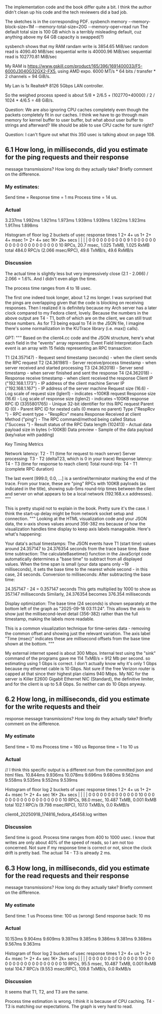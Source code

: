 The implementation code and the book differ quite a bit. I think the author didn't clean up his code and the tech reviewers did a bad job.

The sketches is in the corresponding PDF.
sysbench memory --memory-block-size=1M --memory-total-size=20G --memory-oper=read run
The default total size is 100 GB which is a terribly misleading default, cuz anything above my 64 GB capacity is swapped(?)

sysbench shows that my RAM
randam write is 3854.65 MiB/sec
random read is 4090.40 MiB/sec
sequential write is 40000.96 MiB/sec
sequential read is 102770.81 MiB/sec

My RAM is https://www.gskill.com/product/165/396/1691400033/F5-6000J3040G32GX2-FX5, using AMD expo.
6000 MT/s * 64 bits / transfer * 2 channels = 94 GiB/s.

My Lan is 1x Realtek® 8126 5Gbps LAN controller.

So the weighed process speed is about 5/8 * 2/6.5 + (102770+40000) / 2 / 1024 * 4/6.5 = 48 GiB/s.

Question: We are also ignoring CPU caches completely even though the packets completely fit in our caches. I think we have to go through main memory for kernel buffer to user buffer, but what about user buffer to strings and afterward? We should be able to use CPU cache for sure right?

Question: I can't figure out what this 350 usec is talking about on page 108.

## 6.1 How long, in milliseconds, did you estimate for the ping requests and their response
message transmissions? How long do they actually take? Briefly comment on the
difference.

### My estimates:
Send time = Response time = 1 ms
Process time = 14 us.

### Actual
3.237ms  1.992ms  1.921ms  1.973ms  1.939ms  1.939ms  1.922ms  1.923ms  1.917ms  1.898ms  

Histogram of floor log 2 buckets of usec response times
1 2+ 4+ us            1+ 2+ 4+ msec         1+ 2+ 4+ sec           1K+ 2k+ secs
|                     |                     |                      |
0 0 0 0 0 0 0 0 0 0   9 1 0 0 0 0 0 0 0 0   0 0 0 0 0 0 0 0 0 0   0 0 
10 RPCs,  20.7 msec, 1.025 TxMB, 1.025 RxMB total
484.0 RPC/s (2.066 msec/RPC),  49.6 TxMB/s,  49.6 RxMB/s

### Discussion
The actual time is slightly less but very impressively close (2.1 - 2.066) / 2.066 = 1.6%. And I didn't even align the time.

The process time ranges from 4 to 18 usec.

The first one indeed took longer, about 1.2 ms longer. I was surprised that the pings are overlapping given that the code is blocking on receiving responses. Then I realized it is definitely because my Arch server has a later clock compared to my Fedora client, lovely. Because the numbers in the above output are T4 - T1, both of which are on the client, we can still trust those numbers. As for T3 being equal to T4 in the JSON file, I imagine there's some normailization in the KUTrace library (i.e. max() calls).

GPT:
"""
Based on the client4.cc code and the JSON structure, here's what each field in the "events" array represents:
Event Field Interpretation
Each event is an array with 15 fields representing an RPC transaction:

T1 (24.357147) - Request send timestamp (seconds) - when the client sends the RPC request
T2 (24.361981) - Server receive/process timestamp - when server received and started processing
T3 (24.362018) - Server send timestamp - when server finished and sent the response
T4 (24.362018) - Response receive timestamp - when client received the response
Client IP ("192.168.1.173") - IP address of the client machine
Server IP ("192.168.1.167") - IP address of the server machine
Request size (16.6) - Log scale of request size (lglen1) - indicates ~100KB request
Response size (16.6) - Log scale of response size (lglen2) - indicates ~100KB response
RPC ID (3355801765) - Unique 32-bit identifier for this RPC request
Parent ID (0) - Parent RPC ID for nested calls (0 means no parent)
Type ("RespRcv ") - RPC event type - "RespRcv" means Response Received at client
Method ("ping") - The RPC command/method being called
Status ("Success ") - Result status of the RPC
Data length (102413) - Actual data payload size in bytes (~100KB)
Data preview - Sample of the data payload (key/value with padding)

Key Timing Metrics

Network latency: T2 - T1 (time for request to reach server)
Server processing: T3 - T2 (deltaT23, which is 0 in your trace)
Response latency: T4 - T3 (time for response to reach client)
Total round-trip: T4 - T1 (complete RPC duration)

The last event [999.0, 0.0, ...] is a sentinel/terminator marking the end of the trace.
From your trace, these are "ping" RPCs with 100KB payloads (as indicated in the title), showing sub-5ms round-trip times between the client and server on what appears to be a local network (192.168.x.x addresses).
"""

This is pretty stupid not to explain in the book. Pretty sure it's the case.
I think the start-up delay might be from network socket setup and connection.
"""
Looking at the HTML visualization code and your JSON data, the x-axis shows values around 356-382 ms because of how the visualization handles time display to keep axis labels manageable.
Here's what's happening:

Your data's actual timestamps: The JSON events have T1 (start time) values around 24.357147 to 24.376354 seconds from the trace base time.
Base time subtraction: The calculateBasetime() function in the JavaScript code automatically determines a "base time" to subtract from all displayed values. When the time span is small (your data spans only ~19 milliseconds), it sets the base time to the nearest whole second - in this case, 24 seconds.
Conversion to milliseconds: After subtracting the base time:

24.357147 - 24 = 0.357147 seconds
This gets multiplied by 1000 to show as 357.147 milliseconds
Similarly, 24.376354 becomes 376.354 milliseconds

Display optimization: The base time (24 seconds) is shown separately at the bottom left of the graph as "2025-09-18 03:11:24". This allows the axis to show just the millisecond-level detail (356-382) rather than the full timestamp, making the labels more readable.

This is a common visualization technique for time-series data - removing the common offset and showing just the relevant variation. The axis label "Time (msec)" indicates these are millisecond offsets from the base time shown at the bottom.
"""

My external internet speed is about 300 Mbps. Internal test using the "sink" command of the programs gave me 114 TxMB/s = 912 Mb per second. so estimating using 1 Gbps is correct. I don't actually know why it's only 1 Gbps because my ethernet cable is 10 Gbps. Not sure if the free Verizon router is capped at that since their highest plan claims 940 Mbps. My NIC for the server is Killer E2600 Gigabit Ethernet NIC (Standard), the definitive limiter, and for the client is up to 5.8 Gbps. So neither can do 10 Gbps anyway.

## 6.2 How long, in milliseconds, did you estimate for the write requests and their
response message transmissions? How long do they actually take? Briefly comment on the
difference.

### My estimate
Send time = 10 ms
Process time = 160 us
Reponse time = 1 to 10 us

### Actual
// I think this specific output is a different run from the committed json and html files.
10.844ms  9.936ms  10.078ms  9.696ms  9.680ms  9.562ms  9.558ms  9.535ms  9.552ms  9.539ms  

Histogram of floor log 2 buckets of usec response times
1 2+ 4+ us            1+ 2+ 4+ msec         1+ 2+ 4+ sec           1K+ 2k+ secs
|                     |                     |                      |
0 0 0 0 0 0 0 0 0 0   0 0 0 10 0 0 0 0 0 0   0 0 0 0 0 0 0 0 0 0   0 0 
10 RPCs,  98.0 msec, 10.487 TxMB, 0.001 RxMB total
102.1 RPC/s (9.798 msec/RPC), 107.0 TxMB/s,   0.0 RxMB/s

client4_20250918_174816_fedora_45458.log written

### Discussion
Send time is good.
Process time ranges from 400 to 1000 usec. I know that writes are only about 40% of the speed of reads, so I am not too concerned.
Not sure if my response time is correct or not, since the clock drift is pretty bad. The actual T4 - T3 is already 2 ms.

## 6.3 How long, in milliseconds, did you estimate for the read requests and their response
message transmissions? How long do they actually take? Briefly comment on the
difference.

### My estimate
Send time: 1 us
Process time: 100 us (wrong)
Send response back: 10 ms

### Actual
10.153ms  9.904ms  9.609ms  9.397ms  9.385ms  9.386ms  9.381ms  9.388ms  9.567ms  9.363ms  

Histogram of floor log 2 buckets of usec response times
1 2+ 4+ us            1+ 2+ 4+ msec         1+ 2+ 4+ sec           1K+ 2k+ secs
|                     |                     |                      |
0 0 0 0 0 0 0 0 0 0   0 0 0 10 0 0 0 0 0 0   0 0 0 0 0 0 0 0 0 0   0 0 
10 RPCs,  95.5 msec, 10.487 TxMB, 0.001 RxMB total
104.7 RPC/s (9.553 msec/RPC), 109.8 TxMB/s,   0.0 RxMB/s

### Discussion
It seems that T1, T2, and T3 are the same.

Process time estimation is wrong. I think it is because of CPU caching.
T4 - T3 is matching our expectations.
The graph is very hard to read.